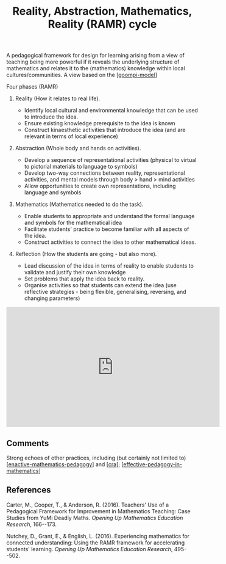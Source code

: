 ﻿---
backlinks:
- title: CSER Maths in Schools - Practices and pedagogies
  url: /sense/Teaching/Mathematics/cser-mooc/cser-practices-and-pedagogies.html
tags: teaching-mathematics, teaching, goompi-model
title: Reality, Abstraction, Mathematics, Reality (RAMR) cycle
type: note
---
A pedagogical framework for design for learning arising from a view of teaching being more powerful if it reveals the underlying structure of mathematics and relates it to the (mathematics) knowledge within local cultures/communities. A view based on the [[goompi-model]]

Four phases (RAMR)

1. Reality (How it relates to real life).

    - Identify local cultural and environmental knowledge that can be used to introduce the idea. 
    - Ensure existing knowledge prerequisite to the idea is known
    - Construct kinaesthetic activities that introduce the idea (and are relevant in terms of local experience)

2. Abstraction (Whole body and hands on activities).

    - Develop a sequence of representational activities (physical to virtual to pictorial materials to language to symbols)
    - Develop two-way connections between reality, representational activities, and mental models through body > hand > mind activities
    - Allow opportunities to create own representations, including language and symbols

3. Mathematics (Mathematics needed to do the task).

    - Enable students to appropriate and understand the formal language and symbols for the mathematical idea 
    - Facilitate students' practice to become familiar with all aspects of the idea. 
    - Construct activities to connect the idea to other mathematical ideas.

4. Reflection (How the students are going - but also more).

    - Lead discussion of the idea in terms of reality to enable students to validate and justify their own knowledge 
    - Set problems that apply the idea back to reality. 
    - Organise activities so that students can extend the idea (use reflective strategies - being flexible, generalising, reversing, and changing parameters)

<iframe width="560" height="315" src="https://www.youtube.com/embed/9FAntCEMyjQ?si=MFs7djU1Lp2K_J9c" title="YouTube video player" frameborder="0" allow="accelerometer; autoplay; clipboard-write; encrypted-media; gyroscope; picture-in-picture; web-share" allowfullscreen></iframe>

## Comments

Strong echoes of other practices, including (but certainly not limited to) [[enactive-mathematics-pedagogy]] and [[cra]]; [[effective-pedagogy-in-mathematics]] 

## References

Carter, M., Cooper, T., & Anderson, R. (2016). Teachers' Use of a Pedagogical Framework for Improvement in Mathematics Teaching: Case Studies from YuMi Deadly Maths. *Opening Up Mathematics Education Research*, 166--173.

Nutchey, D., Grant, E., & English, L. (2016). Experiencing mathematics for connected understanding: Using the RAMR framework for accelerating students' learning. *Opening Up Mathematics Education Research*, 495--502.

[//begin]: # "Autogenerated link references for markdown compatibility"
[goompi-model]: goompi-model "Goompi model"
[enactive-mathematics-pedagogy]: ../enactive-mathematics-pedagogy "Enactive mathematics pedagogy"
[cra]: cra "Concrete, Representation (Pictorial), Abstract (CRA)"
[effective-pedagogy-in-mathematics]: ../effective-pedagogy-in-mathematics "Effective pedagogy in mathematics"
[//end]: # "Autogenerated link references"